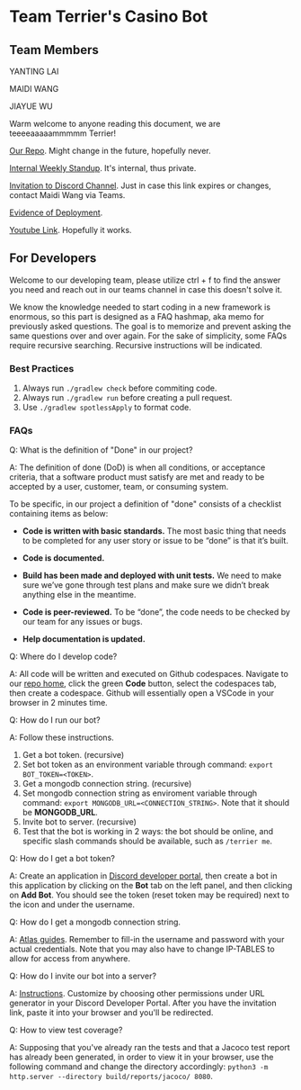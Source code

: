 # Team Terrier's Casino Bot

## Team Members

YANTING LAI

MAIDI WANG

JIAYUE WU

Warm welcome to anyone reading this document, we are teeeeaaaaammmmm Terrier!

[Our Repo](https://github.com/CS5500-S-2023/team-terrier). Might change in the future, hopefully never.

[Internal Weekly Standup](https://docs.google.com/document/d/1u6i3ZB6oWx0LWF0-WjuNrm2Efz2PWLI4EcHhgXsZnlk/edit?usp=sharing). It's internal, thus private.

[Invitation to Discord Channel](https://discord.gg/aE6qc7FgtU). Just in case this link expires or changes, contact Maidi Wang via Teams.

[Evidence of Deployment](https://docs.google.com/document/d/1R9MpqoMrWiBuT3l0llq48raZmd4Wsz_G6D2BNeUy-Yk/edit?usp=sharing).

[Youtube Link](https://youtu.be/-Oo61tDSsK4). Hopefully it works.

## For Developers

Welcome to our developing team, please utilize ctrl + f to find the answer you need and reach out in our teams channel in case this doesn't solve it.

We know the knowledge needed to start coding in a new framework is enormous, so this part is designed as a FAQ hashmap, aka memo for previously asked questions. The goal is to memorize and prevent asking the same questions over and over again. For the sake of simplicity, some FAQs require recursive searching. Recursive instructions will be indicated.

### Best Practices

1. Always run `./gradlew check` before commiting code.
2. Always run `./gradlew run` before creating a pull request.
3. Use `./gradlew spotlessApply` to format code.

### FAQs

Q: What is the definition of "Done" in our project?

A: The definition of done (DoD) is when all conditions, or acceptance criteria, that a software product must satisfy are met and ready to be accepted by a user, customer, team, or consuming system.

To be specific, in our project a definition of "done" consists of a checklist containing items as below:

- **Code is written with basic standards.** The most basic thing that needs to be completed for any user story or issue to be “done” is that it’s built.

- **Code is documented.**

- **Build has been made and deployed with unit tests.** We need to make sure we’ve gone through test plans and make sure we didn’t break anything else in the meantime.

- **Code is peer-reviewed.** To be “done”, the code needs to be checked by our team for any issues or bugs.

- **Help documentation is updated.**


Q: Where do I develop code?

A: All code will be written and executed on Github codespaces. Navigate to our [repo home](https://github.com/CS5500-S-2023/team-terrier), click the green **Code** button, select the codespaces tab, then create a codespace. Github will essentially open a VSCode in your browser in 2 minutes time.

Q: How do I run our bot?

A: Follow these instructions.

1. Get a bot token. (recursive)
2. Set bot token as an environment variable through command: `export BOT_TOKEN=<TOKEN>`.
3. Get a mongodb connection string. (recursive)
4. Set mongodb connection string as enviroment variable through command: `export MONGODB_URL=<CONNECTION_STRING>`. Note that it should be **MONGODB_URL**.
5. Invite bot to server. (recursive)
6. Test that the bot is working in 2 ways: the bot should be online, and specific slash commands should be available, such as `/terrier me`.

Q: How do I get a bot token?

A: Create an application in [Discord developer portal](https://discord.com/developers/applications), then create a bot in this application by clicking on the **Bot** tab on the left panel, and then clicking on **Add Bot**. You should see the token (reset token may be required) next to the icon and under the username.

Q: How do I get a mongodb connection string.

A: [Atlas guides](https://www.mongodb.com/docs/guides/atlas/connection-string/). Remember to fill-in the username and password with your actual credentials. Note that you may also have to change IP-TABLES to allow for access from anywhere.

Q: How do I invite our bot into a server?

A: [Instructions](https://discordjs.guide/preparations/adding-your-bot-to-servers.html#bot-invite-links). Customize by choosing other permissions under URL generator in your Discord Developer Portal. After you have the invitation link, paste it into your browser and you'll be redirected.

Q: How to view test coverage?

A: Supposing that you've already ran the tests and that a Jacoco test report has already been generated, in order to view it in your browser, use the following command and change the directory accordingly: `python3 -m http.server --directory build/reports/jacoco/ 8080`.
